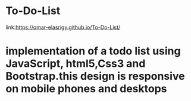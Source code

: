 # To-Do-List

link:https://omar-elasrigy.github.io/To-Do-List/

# implementation of a todo list using JavaScript, html5,Css3 and Bootstrap.this design is responsive on mobile phones and desktops
